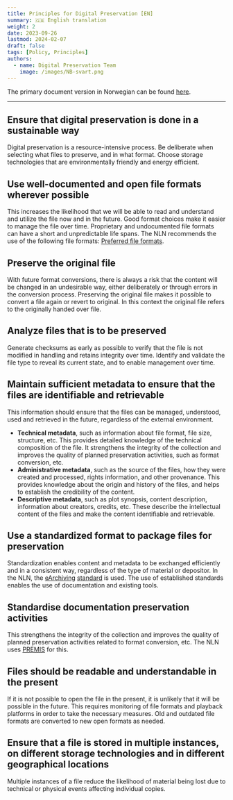 ```yaml
---
title: Principles for Digital Preservation [EN]
summary: 🇬🇧 English translation
weight: 2
date: 2023-09-26
lastmod: 2024-02-07
draft: false
tags: [Policy, Principles]
authors: 
  - name: Digital Preservation Team
    image: /images/NB-svart.png
---
```


The primary document version in Norwegian can be found [here](/docs/principles/nln-digipres-principles-no/ "Link to the Norwegian version of this document").

---

## Ensure that digital preservation is done in a sustainable way

Digital preservation is a resource-intensive process.
Be deliberate when selecting what files to preserve, and in what format.
Choose storage technologies that are environmentally friendly and energy efficient.

## Use well-documented and open file formats wherever possible

This increases the likelihood that we will be able to read and understand and utilize the file now and in the future.
Good format choices make it easier to manage the file over time.
Proprietary and undocumented file formats can have a short and unpredictable life spans.
The NLN recommends the use of the following file formats: [Preferred file formats](/docs/formats "Link to a list of preferred file formats").

## Preserve the original file

With future format conversions, there is always a risk that the content will be changed in an undesirable way, either deliberately or through errors in the conversion process.
Preserving the original file makes it possible to convert a file again or revert to original.
In this context the original file refers to the originally handed over file.

## Analyze files that is to be preserved

Generate checksums as early as possible to verify that the file is not modified in handling and retains integrity over time.
Identify and validate the file type to reveal its current state, and to enable management over time.

## Maintain sufficient metadata to ensure that the files are identifiable and retrievable

This information should ensure that the files can be managed, understood, used and retrieved in the future, regardless of the external environment.

- **Technical metadata**, such as information about file format, file size, structure, etc.
  This provides detailed knowledge of the technical composition of the file.
  It strengthens the integrity of the collection and improves the quality of planned preservation activities, such as format conversion, etc.
- **Administrative metadata**, such as the source of the files, how they were created and processed, rights information, and other provenance.
  This provides knowledge about the origin and history of the files, and helps to establish the credibility of the content.
- **Descriptive metadata**, such as plot synopsis, content description, information about creators, credits, etc.
  These describe the intellectual content of the files and make the content identifiable and retrievable.

## Use a standardized format to package files for preservation

Standardization enables content and metadata to be exchanged efficiently and in a consistent way, regardless of the type of material or depositor.
In the NLN, the [eArchiving](https://eark.online/ "Official E-ARK website") [standard](https://dilcis.eu/specifications "Specifications and guidelines for E-ARK and others") is used.
The use of established standards enables the use of documentation and existing tools.

## Standardise documentation preservation activities

This strengthens the integrity of the collection and improves the quality of planned preservation activities related to format conversion, etc.
The NLN uses [PREMIS](https://www.loc.gov/standards/premis/ "Official PREMIS website") for this.

## Files should be readable and understandable in the present

If it is not possible to open the file in the present, it is unlikely that it will be possible in the future.
This requires monitoring of file formats and playback platforms in order to take the necessary measures.
Old and outdated file formats are converted to new open formats as needed.

## Ensure that a file is stored in multiple instances, on different storage technologies and in different geographical locations

Multiple instances of a file reduce the likelihood of material being lost due to technical or physical events affecting individual copies.
